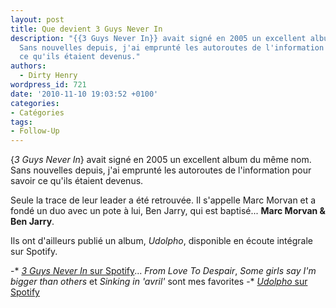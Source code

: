 ```yaml
---
layout: post
title: Que devient 3 Guys Never In
description: "{{3 Guys Never In}} avait signé en 2005 un excellent album du même nom.
  Sans nouvelles depuis, j'ai emprunté les autoroutes de l'information pour savoir
  ce qu'ils étaient devenus."
authors:
  - Dirty Henry
wordpress_id: 721
date: '2010-11-10 19:03:52 +0100'
categories:
- Catégories
tags:
- Follow-Up
---
```

{*3 Guys Never In*} avait signé en 2005 un excellent album du même nom. Sans nouvelles depuis, j'ai emprunté les autoroutes de l'information pour savoir ce qu'ils étaient devenus.

Seule la trace de leur leader a été retrouvée. Il s'appelle Marc Morvan et a fondé un duo avec un pote à lui, Ben Jarry, qui est baptisé... __Marc Morvan & Ben Jarry__.

Ils ont d'ailleurs publié un album, *Udolpho*, disponible en écoute intégrale sur Spotify.

-* [*3 Guys Never In* sur Spotify](http://open.spotify.com/album/05A5G9yZfz3fO4KyjAwj1q)... *From Love To Despair*, *Some girls say I'm bigger than others* et *Sinking in 'avril'* sont mes favorites
-* [*Udolpho* sur Spotify](http://open.spotify.com/album/6vT1mHQFVKQHPGgqHYOMeY)
